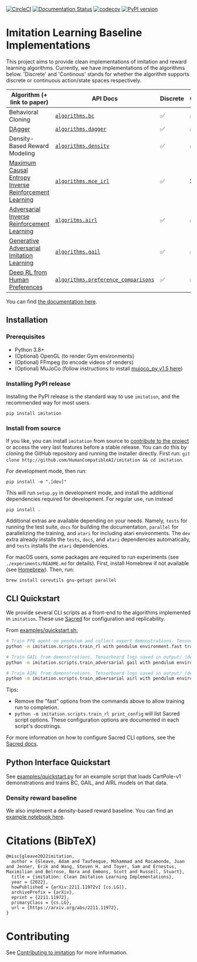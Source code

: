 [![CircleCI](https://circleci.com/gh/HumanCompatibleAI/imitation.svg?style=svg)](https://circleci.com/gh/HumanCompatibleAI/imitation)
[![Documentation Status](https://readthedocs.org/projects/imitation/badge/?version=latest)](https://imitation.readthedocs.io/en/latest/?badge=latest)
[![codecov](https://codecov.io/gh/HumanCompatibleAI/imitation/branch/master/graph/badge.svg)](https://codecov.io/gh/HumanCompatibleAI/imitation)
[![PyPI version](https://badge.fury.io/py/imitation.svg)](https://badge.fury.io/py/imitation)

# Imitation Learning Baseline Implementations

This project aims to provide clean implementations of imitation and reward learning algorithms.
Currently, we have implementations of the algorithms below. 'Discrete' and 'Continous' stands for whether the algorithm supports discrete or continuous action/state spaces respectively.

| Algorithm (+ link to paper)                                                                                                       | API Docs                                                                                                                 | Discrete | Continuous |
|-----------------------------------------------------------------------------------------------------------------------------------|--------------------------------------------------------------------------------------------------------------------------|----------|------------|
| Behavioral Cloning                                                                                                                | [`algorithms.bc`](https://imitation.readthedocs.io/en/latest/algorithms/bc.html)                                         | ✅        | ✅          |
| [DAgger](https://arxiv.org/pdf/1011.0686.pdf)                                                                                     | [`algorithms.dagger`](https://imitation.readthedocs.io/en/latest/algorithms/dagger.html)                                 | ✅        | ✅          |
| Density-Based Reward Modeling                                                                                                     | [`algorithms.density`](https://imitation.readthedocs.io/en/latest/algorithms/density.html)                               | ✅        | ✅          |
| [Maximum Causal Entropy Inverse Reinforcement Learning](https://www.cs.cmu.edu/~bziebart/publications/maximum-causal-entropy.pdf) | [`algorithms.mce_irl`](https://imitation.readthedocs.io/en/latest/algorithms/mce_irl.html)                               | ✅        | ❌          |
| [Adversarial Inverse Reinforcement Learning](https://arxiv.org/abs/1710.11248)                                                    | [`algoritms.airl`](https://imitation.readthedocs.io/en/latest/algorithms/airl.html)                                      | ✅        | ✅          |
| [Generative Adversarial Imitation Learning](https://arxiv.org/abs/1606.03476)                                                     | [`algorithms.gail`](https://imitation.readthedocs.io/en/latest/algorithms/gail.html)                                     | ✅        | ✅          |
| [Deep RL from Human Preferences](https://arxiv.org/abs/1706.03741)                                                                | [`algorithms.preference_comparisons`](https://imitation.readthedocs.io/en/latest/algorithms/preference_comparisons.html) | ✅        | ✅          |


You can find [the documentation here](https://imitation.readthedocs.io/en/latest/).

## Installation

### Prerequisites

- Python 3.8+
- (Optional) OpenGL (to render Gym environments)
- (Optional) FFmpeg (to encode videos of renders)
- (Optional) MuJoCo (follow instructions to install [mujoco_py v1.5 here](https://github.com/openai/mujoco-py/tree/498b451a03fb61e5bdfcb6956d8d7c881b1098b5#install-mujoco))

### Installing PyPI release

Installing the PyPI release is the standard way to use `imitation`, and the recommended way for most users.

```
pip install imitation
```

### Install from source

If you like, you can install `imitation` from source to [contribute to the project][contributing] or access the very last features before a stable release. You can do this by cloning the GitHub repository and running the installer directly. First run:
`git clone http://github.com/HumanCompatibleAI/imitation && cd imitation`.

For development mode, then run:

```
pip install -e ".[dev]"
```

This will run `setup.py` in development mode, and install the additional dependencies required for development. For regular use, run instead

```
pip install .
```

Additional extras are available depending on your needs. Namely, `tests` for running the test suite, `docs` for building the documentation, `parallel` for parallelizing the training, and `atari` for including atari environments. The `dev` extra already installs the `tests`, `docs`, and `atari` dependencies automatically, and `tests` installs the `atari` dependencies.

For macOS users, some packages are required to run experiments (see `./experiments/README.md` for details). First, install Homebrew if not available (see [Homebrew](https://brew.sh/)). Then, run:

```
brew install coreutils gnu-getopt parallel
```

## CLI Quickstart

We provide several CLI scripts as a front-end to the algorithms implemented in `imitation`. These use [Sacred](https://github.com/idsia/sacred) for configuration and replicability.

From [examples/quickstart.sh:](examples/quickstart.sh)

```bash
# Train PPO agent on pendulum and collect expert demonstrations. Tensorboard logs saved in quickstart/rl/
python -m imitation.scripts.train_rl with pendulum environment.fast train.fast rl.fast fast logging.log_dir=quickstart/rl/

# Train GAIL from demonstrations. Tensorboard logs saved in output/ (default log directory).
python -m imitation.scripts.train_adversarial gail with pendulum environment.fast demonstrations.fast train.fast rl.fast fast demonstrations.rollout_path=quickstart/rl/rollouts/final.npz

# Train AIRL from demonstrations. Tensorboard logs saved in output/ (default log directory).
python -m imitation.scripts.train_adversarial airl with pendulum environment.fast demonstrations.fast train.fast rl.fast fast demonstrations.rollout_path=quickstart/rl/rollouts/final.npz
```

Tips:

- Remove the "fast" options from the commands above to allow training run to completion.
- `python -m imitation.scripts.train_rl print_config` will list Sacred script options. These configuration options are documented in each script's docstrings.

For more information on how to configure Sacred CLI options, see the [Sacred docs](https://sacred.readthedocs.io/en/stable/).

## Python Interface Quickstart

See [examples/quickstart.py](examples/quickstart.py) for an example script that loads CartPole-v1 demonstrations and trains BC, GAIL, and AIRL models on that data.

### Density reward baseline

We also implement a density-based reward baseline. You can find an [example notebook here](docs/tutorials/7_train_density.ipynb).

# Citations (BibTeX)

```
@misc{gleave2022imitation,
  author = {Gleave, Adam and Taufeeque, Mohammad and Rocamonde, Juan and Jenner, Erik and Wang, Steven H. and Toyer, Sam and Ernestus, Maximilian and Belrose, Nora and Emmons, Scott and Russell, Stuart},
  title = {imitation: Clean Imitation Learning Implementations},
  year = {2022},
  howPublished = {arXiv:2211.11972v1 [cs.LG]},
  archivePrefix = {arXiv},
  eprint = {2211.11972},
  primaryClass = {cs.LG},
  url = {https://arxiv.org/abs/2211.11972},
}
```

# Contributing

See [Contributing to imitation][contributing] for more information.


[contributing]: https://imitation.readthedocs.io/en/latest/development/contributing/index.html
